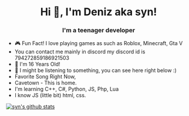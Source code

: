 <h1 align="center">Hi 👋, I'm Deniz aka syn!</h1>
<h3 align="center">I'm a teenager developer</h3>

  - 🎮 Fun Fact! I love playing games as such as Roblox, Minecraft, Gta V
  -  You can contact me mainly in discord my discord id is 794272859186921503
  - 🤏 I'm 16 Years Old!
  - 🎵 I might be listening to something, you can see here right below :)
  - Favorite Song Right Now, 
  - Cavetown - This is home.
  - I'm learning C++, C#, Python, JS, Php, Lua
  - I know JS (little bit) html, css.
 
[![syn's github stats](https://github-readme-stats.vercel.app/api?username=maybesyn&theme=great-gatsby&show_icons=true)](https://github.com/maybesyn/github-readme-stats)






